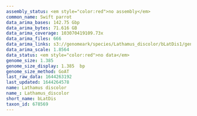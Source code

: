 ```yaml
---
assembly_status: <em style="color:red">no assembly</em>
common_name: Swift parrot
data_arima_bases: 142.75 Gbp
data_arima_bytes: 71.616 GB
data_arima_coverage: 103070419109.73x
data_arima_files: 666
data_arima_links: s3://genomeark/species/Lathamus_discolor/bLatDis1/genomic_data/arima/<br>
data_arima_scale: 1.8564
data_status: <em style="color:red">no data</em>
genome_size: 1.385
genome_size_display: 1.385  bp
genome_size_method: GoAT
last_raw_data: 1644263192
last_updated: 1644264578
name: Lathamus discolor
name_: Lathamus_discolor
short_name: bLatDis
taxon_id: 678569
---
```

